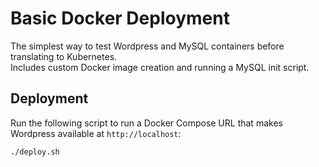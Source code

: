 # Basic Docker Deployment

The simplest way to test Wordpress and MySQL containers before translating to Kubernetes.\
Includes custom Docker image creation and running a MySQL init script.

## Deployment

Run the following script to run a Docker Compose URL that makes Wordpress available at `http://localhost`:

```bash
./deploy.sh
```
